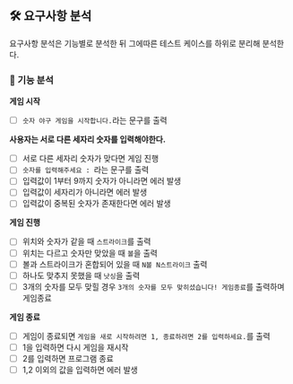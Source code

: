 ## 🛠 요구사항 분석

요구사항 분석은 기능별로 분석한 뒤 그에따른 테스트 케이스를 하위로 분리해 분석한다.

### 🔎 기능 분석

**게임 시작**

- [ ] `숫자 야구 게임을 시작합니다.`라는 문구를 출력

**사용자는 서로 다른 세자리 숫자를 입력해야한다.**

- [ ] 서로 다른 세자리 숫자가 맞다면 게임 진행
- [ ] `숫자를 입력해주세요 : `라는 문구를 출력
- [ ] 입력값이 1부터 9까지 숫자가 아니라면 에러 발생
- [ ] 입력값이 세자리가 아니라면 에러 발생
- [ ] 입력값이 중복된 숫자가 존재한다면 에러 발생

**게임 진행**

- [ ] 위치와 숫자가 같을 때 `스트라이크`를 출력
- [ ] 위치는 다르고 숫자만 맞았을 때 `볼`을 출력
- [ ] 볼과 스트라이크가 혼합되어 있을 때 `N볼 N스트라이크` 출력
- [ ] 하나도 맞추지 못했을 때 `낫싱`을 출력
- [ ] 3개의 숫자를 모두 맞힐 경우 `3개의 숫자를 모두 맞히셨습니다! 게임종료`를 출력하며 게임종료

**게임 종료**

- [ ] 게임이 종료되면 `게임을 새로 시작하려면 1, 종료하려면 2를 입력하세요.`를 출력
- [ ] 1을 입력하면 다시 게임을 재시작
- [ ] 2를 입력하면 프로그램 종료
- [ ] 1,2 이외의 값을 입력하면 에러 발생
